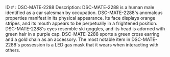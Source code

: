 ID # : DSC-MATE-2288
Description: DSC-MATE-2288 is a human male identified as a car salesman by occupation. DSC-MATE-2288's anomalous properties manifest in its physical appearance. Its face displays orange stripes, and its mouth appears to be perpetually in a frightened position. DSC-MATE-2288's eyes resemble ski goggles, and its head is adorned with green hair in a purple cap. DSC-MATE-2288 sports a green cross earring and a gold chain as an accessory. The most notable item in DSC-MATE-2288's possession is a LED gas mask that it wears when interacting with others.